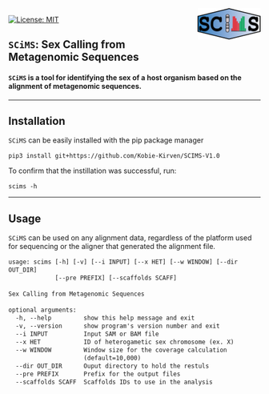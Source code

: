 <img src="static/scims_logo.png" width=25% align=right>

[![License: MIT](https://img.shields.io/badge/License-MIT-yellow.svg)](https://opensource.org/licenses/MIT)
## ``SCiMS``: **S**ex **C**alling from **M**etagenomic **S**equences        

#### `SCiMS` is a tool for identifying the sex of a host organism based on the alignment of metagenomic sequences. 

----
## Installation 

`SCiMS` can be easily installed with the pip package manager

```
pip3 install git+https://github.com/Kobie-Kirven/SCIMS-V1.0
```
 
To confirm that the instillation was successful, run:
```
scims -h
```
---
## Usage
`SCiMS` can be used on any alignment data, regardless of the platform used for sequencing or the aligner that generated the alignment file. 

```
usage: scims [-h] [-v] [--i INPUT] [--x HET] [--w WINDOW] [--dir OUT_DIR]
             [--pre PREFIX] [--scaffolds SCAFF]

Sex Calling from Metagenomic Sequences

optional arguments:
  -h, --help         show this help message and exit
  -v, --version      show program's version number and exit
  --i INPUT          Input SAM or BAM file
  --x HET            ID of heterogametic sex chromosome (ex. X)
  --w WINDOW         Window size for the coverage calculation
                     (default=10,000)
  --dir OUT_DIR      Ouput directory to hold the restuls
  --pre PREFIX       Prefix for the output files
  --scaffolds SCAFF  Scaffolds IDs to use in the analysis
```